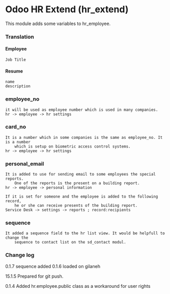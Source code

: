 # Odoo HR Extend (hr_extend)

This module adds some variables to hr_employee.
### Translation
#### Employee
    Job Title
#### Resume
    name
    description


### employee_no
    it will be used as employee number which is used in many companies.
    hr -> employee -> hr settings
###  card_no
    It is a number which in some companies is the same as employee_no. It is a number
        which is setup on biometric access control systems.
    hr -> employee -> hr settings

###  personal_email
    It is added to use for sending email to some employees the special reports.
        One of the reports is the present on a building report.
    hr -> employee -> personal information

    If it is set for someone and the employee is added to the following record,
        he or she can receive presents of the building report.
    Service Desk -> settings -> reports ; record:recipients

### sequence
    It added a sequence field to the hr list view. It would be helpfull to change the 
        sequence to contact list on the sd_contact modul.

### Change log
0.1.7
    sequence added
0.1.6
    loaded on gilaneh

15.1.5
Prepared for git push.

0.1.4
Added hr.employee.public class as a workaround for user rights



